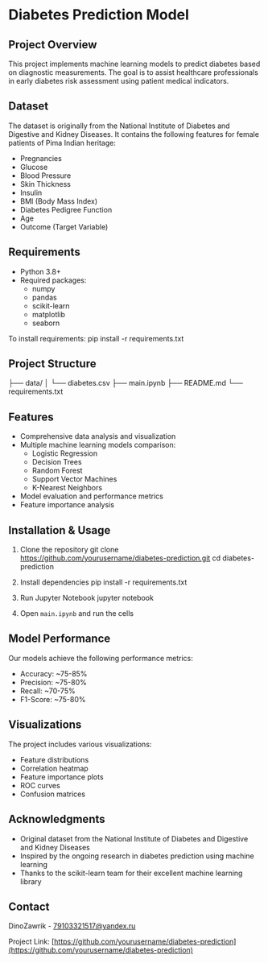 # Diabetes Prediction Model

## Project Overview
This project implements machine learning models to predict diabetes based on diagnostic measurements. The goal is to assist healthcare professionals in early diabetes risk assessment using patient medical indicators.

## Dataset
The dataset is originally from the National Institute of Diabetes and Digestive and Kidney Diseases. It contains the following features for female patients of Pima Indian heritage:
- Pregnancies
- Glucose
- Blood Pressure
- Skin Thickness
- Insulin
- BMI (Body Mass Index)
- Diabetes Pedigree Function
- Age
- Outcome (Target Variable)

## Requirements
- Python 3.8+
- Required packages:
    - numpy
    - pandas
    - scikit-learn
    - matplotlib
    - seaborn

To install requirements:
pip install -r requirements.txt

## Project Structure
├── data/
│   └── diabetes.csv
├── main.ipynb
├── README.md
└── requirements.txt

## Features
- Comprehensive data analysis and visualization
- Multiple machine learning models comparison:
    - Logistic Regression
    - Decision Trees
    - Random Forest
    - Support Vector Machines
    - K-Nearest Neighbors
- Model evaluation and performance metrics
- Feature importance analysis

## Installation & Usage
1. Clone the repository
   git clone https://github.com/yourusername/diabetes-prediction.git
   cd diabetes-prediction

2. Install dependencies
   pip install -r requirements.txt

3. Run Jupyter Notebook
   jupyter notebook

4. Open `main.ipynb` and run the cells

## Model Performance
Our models achieve the following performance metrics:
- Accuracy: ~75-85%
- Precision: ~75-80%
- Recall: ~70-75%
- F1-Score: ~75-80%

## Visualizations
The project includes various visualizations:
- Feature distributions
- Correlation heatmap
- Feature importance plots
- ROC curves
- Confusion matrices

## Acknowledgments
- Original dataset from the National Institute of Diabetes and Digestive and Kidney Diseases
- Inspired by the ongoing research in diabetes prediction using machine learning
- Thanks to the scikit-learn team for their excellent machine learning library

## Contact
DinoZawrik - [79103321517@yandex.ru](mailto:79103321517@yandex.ru)

Project Link: [https://github.com/yourusername/diabetes-prediction](https://github.com/yourusername/diabetes-prediction)